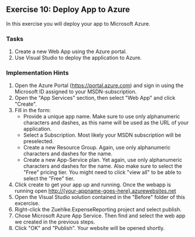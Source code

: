 ## Exercise 10: Deploy App to Azure ##

In this exercise you will deploy your app to Microsoft Azure.

### Tasks ###
 
1. Create a new Web App using the Azure portal.
2. Use Visual Studio to deploy the application to Azure.

### Implementation Hints ###

1. Open the Azure Portal (https://portal.azure.com) and sign in using the Microsoft ID assigned to your MSDN-subscription.
2. Open the "App Services" section, then select "Web App" and click "Create".
3. Fill in the form:
	* Provide a unique app name. Make sure to use only alphanumeric characters and dashes, as this name will be used as the URL of your application.
	* Select a Subscription. Most likely your MSDN subscription will be preselected.
	* Create a new Resource Group. Again, use only alphanumeric characters and dashes for the name.
	* Create a new App-Service plan. Yet again, use only alphanumeric characters and dashes for the name. Also make sure to select the "Free" pricing tier. You might need to click "view all" to be able to select the "Free" tier.
4. Click create to get your app up and running. Once the webapp is running open [http://{your-appname-goes-here}.azurewebsites.net]()
5. Open the Visual Studio solution contained in the "Before" folder of this excercise.
6. Right-click the Zuehlke.ExpenseReporting project and select publish.
7. Chose Microsoft Azure App Service. Then find and select the web app we created in the previous steps.
8. Click "OK" and "Publish". Your website will be opened shortly.